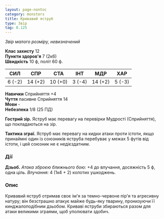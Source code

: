 ```yaml
---
layout: page-nontoc
category: monsters
title: Кривавий яструб
type: Звір
tag: 0.125
---
```


_Звір малого розміру, невизначений_  

**Клас захисту** 12    
**Пункти здоров'я** 7 (2к6)    
**Швидкість** 10 ф, політ 60 ф.  

| СИЛ    | СПР     | СТА     | ІНТ    | МДР     | ХАР    |
| ------ | ------- | ------- | ------ | ------- | ------ |
| 6 (-2) | 14 (+2) | 10 (+0) | 3 (-4) | 14 (+2) | 5 (-3) |

**Навички** Сприйняття +4    
**Чуття** пасивне Сприйняття 14    
**Мови** -    
**Небезпека** 1/8 (25 ПД)  

**Гострий зір.** Яструб має перевагу на перевірки Мудрості (Сприйняття), що покладаються на зір.    

**Тактика зграї.** Яструб має перевагу на кидки атаки проти істоти, якщо принаймні один із союзників яструба перебуває у межах 5 футів від істоти, і цей союзник не є недієздатним.  

### Дії
**Дзьоб.** _Атака зброєю ближнього бою:_ +4 до влучання, досяжність 5 ф, одна ціль. _Влучання:_ 4 (1к4 + 2) колотих ушкоджень.  

### Опис
Кривавий яструб отримав своє ім'я за темно-червоне пір'я та агресивну натуру; він безстрашно атакує майже будь-яку тварину, пронизуючи її кинджалоподібним дзьобом. Криваві яструби збираються разом для атаки великими зграями, щоб уполювати здобич. 
